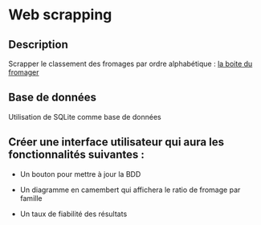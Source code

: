 # Web scrapping
## Description
Scrapper le classement des fromages par ordre alphabétique :
[la boite du fromager](https://www.laboitedufromager.com/liste-des-fromages-par-ordre-alphabetique)

## Base de données 
Utilisation de SQLite comme base de données



## Créer une interface utilisateur qui aura les fonctionnalités suivantes :

- Un bouton pour mettre à jour la BDD

- Un diagramme en camembert qui affichera le ratio de fromage par famille

- Un taux de fiabilité des résultats